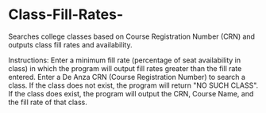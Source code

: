# Class-Fill-Rates-
Searches college classes based on Course Registration Number (CRN) and outputs class fill rates and availability. 

Instructions:
Enter a minimum fill rate (percentage of seat availability in class) in which the program will output fill rates greater than the fill rate entered. 
Enter a De Anza CRN (Course Registration Number) to search a class. If the class does not exist, the program will return "NO SUCH CLASS". If the class does exist,
the program will output the CRN, Course Name, and the fill rate of that class. 
